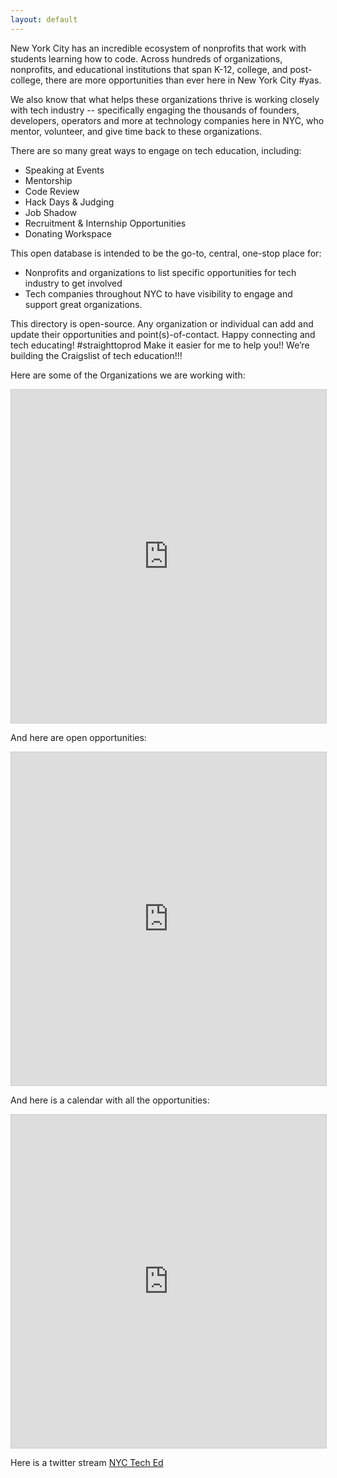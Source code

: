 ```yaml
---
layout: default
---
```


New York City has an incredible ecosystem of nonprofits that work with students learning how to code. Across hundreds of organizations, nonprofits, and educational institutions that span K-12, college, and post-college, there are more opportunities than ever here in New York City #yas.

We also know that what helps these organizations thrive is working closely with tech industry -- specifically engaging the thousands of founders, developers, operators and more at technology companies here in NYC, who mentor, volunteer, and give time back to these organizations. 

There are so many great ways to engage on tech education, including:
* Speaking at Events
* Mentorship
* Code Review
* Hack Days & Judging 
* Job Shadow
* Recruitment & Internship Opportunities
* Donating Workspace

This open database is intended to be the go-to, central, one-stop place for:
* Nonprofits and organizations to list specific opportunities for tech industry to get involved
* Tech companies throughout NYC to have visibility to engage and support great organizations.

This directory is open-source. Any organization or individual can add and update their opportunities and point(s)-of-contact.
Happy connecting and tech educating!
#straighttoprod
Make it easier for me to help you!!
We’re building the Craigslist of tech education!!!

Here are some of the Organizations we are working with:

<iframe class="airtable-embed" src="https://airtable.com/embed/shrlv1DThZ3LxK72o?backgroundColor=blue&viewControls=on" frameborder="0" onmousewheel="" width="100%" height="533" style="background: transparent; border: 1px solid #ccc;"></iframe>

And here are open opportunities:

<iframe class="airtable-embed" src="https://airtable.com/embed/shrCVsGzIXrT0s8VL?backgroundColor=blue&viewControls=on" frameborder="0" onmousewheel="" width="100%" height="533" style="background: transparent; border: 1px solid #ccc;"></iframe>

And here is a calendar with all the opportunities:

<iframe class="airtable-embed" src="https://airtable.com/embed/shrFW59tCafjYsj6g?backgroundColor=blue&viewControls=on" frameborder="0" onmousewheel="" width="100%" height="533" style="background: transparent; border: 1px solid #ccc;"></iframe>

Here is a twitter stream
<a class="twitter-timeline" data-lang="en" href="https://twitter.com/bethanymarz/lists/nyc-tech-education?ref_src=twsrc%5Etfw">NYC Tech Ed</a> <script async src="https://platform.twitter.com/widgets.js" charset="utf-8"></script>
